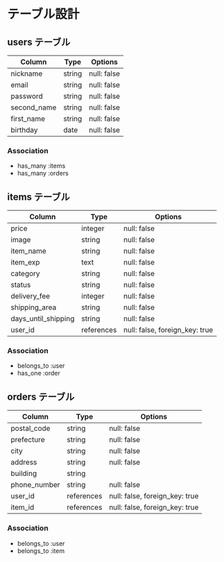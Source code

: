 # テーブル設計

## users テーブル

| Column       | Type   | Options     |
| ------------ | ------ | ----------- |
| nickname     | string | null: false |
| email        | string | null: false |
| password     | string | null: false |
| second_name  | string | null: false |
| first_name   | string | null: false |
| birthday     | date   | null: false |

### Association

- has_many :items
- has_many :orders

## items テーブル

| Column              | Type       | Options                        |
| ------------------- | ------     | -------------------------------|
| price               | integer    | null: false                    |
| image               | string     | null: false                    |
| item_name           | string     | null: false                    |
| item_exp            | text       | null: false                    |
| category            | string     | null: false                    |
| status              | string     | null: false                    |
| delivery_fee        | integer    | null: false                    |
| shipping_area       | string     | null: false                    |
| days_until_shipping | string     | null: false                    |
| user_id             | references | null: false, foreign_key: true |

### Association

- belongs_to :user
- has_one :order

## orders テーブル

| Column        | Type       | Options                        |
| ------------- | ------     | -------------------------------|
| postal_code   | string     | null: false                    |
| prefecture    | string     | null: false                    |
| city          | string     | null: false                    |
| address       | string     | null: false                    |
| building      | string     |                                |
| phone_number  | string     | null: false                    |
| user_id       | references | null: false, foreign_key: true |
| item_id       | references | null: false, foreign_key: true |

### Association

- belongs_to :user
- belongs_to :item